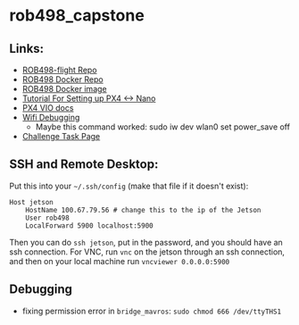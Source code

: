 # rob498_capstone

## Links:

- [ROB498-flight Repo](https://github.com/utiasSTARS/ROB498-flight)
- [ROB498 Docker Repo](https://github.com/manx52/ROB498)
- [ROB498 Docker image](https://hub.docker.com/r/utrarobosoccer/rob498)
- [Tutorial For Setting up PX4 <-> Nano](https://www.youtube.com/watch?v=Brkk0ZmnGgs)
- [PX4 VIO docs](https://docs.px4.io/main/en/computer_vision/visual_inertial_odometry.html)
- [Wifi Debugging](https://forums.developer.nvidia.com/t/jetson-nano-wifi/72269/21)
	- Maybe this command worked: sudo iw dev wlan0 set power_save off
- [Challenge Task Page](https://q.utoronto.ca/courses/299314/pages/challenge-tasks-midterm-video-and-final-report?wrap=1)

## SSH and Remote Desktop:

Put this into your `~/.ssh/config` (make that file if it doesn't exist):
```
Host jetson
    HostName 100.67.79.56 # change this to the ip of the Jetson
    User rob498
    LocalForward 5900 localhost:5900
```
Then you can do `ssh jetson`, put in the password, and you should have an ssh connection.
For VNC, run `vnc` on the jetson through an ssh connection, and then on your local machine
run `vncviewer 0.0.0.0:5900`

## Debugging

- fixing permission error in `bridge_mavros`: `sudo chmod 666 /dev/ttyTHS1`

